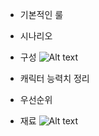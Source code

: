* 기본적인 룰
* 시나리오
* 구성
![Alt text](https://postfiles.pstatic.net/MjAxODExMjJfMTQz/MDAxNTQyODkzMzMyMTc4.Jl-76FSht1BDr7IhXaHpkK4p4yMlCGDN1iQ--VyJejAg.FBRBlgjyrsnrXeyfYG0d9Y6w3qQn20nQVei5u9T4G6og.JPEG.iju1633/%EB%A3%B0.jpg?type=w773)

* 캐릭터 능력치 정리
* 우선순위
* 재료
![Alt text](https://postfiles.pstatic.net/MjAxODExMjJfNjUg/MDAxNTQyODkzMzMyNzI3.kiDJgBA8j6Jv061C3qqAGoNaMdaGYOFfk1xLLD0UUW0g.Ue2_ihVXVRxLI9FeovcoUBBMXhG09XAI-Z-yGp3OqIgg.JPEG.iju1633/%EB%B3%B4%EB%93%9C%EA%B2%8C%EC%9E%84_%ED%9A%8C%EC%9D%98%EB%A1%9D_%EC%A0%95%EB%A6%AC.jpg?type=w773)
